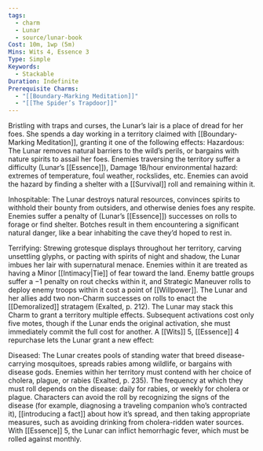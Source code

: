```yaml
---
tags:
  - charm
  - Lunar
  - source/lunar-book
Cost: 10m, 1wp (5m)
Mins: Wits 4, Essence 3
Type: Simple
Keywords:
  - Stackable
Duration: Indefinite
Prerequisite Charms:
  - "[[Boundary-Marking Meditation]]"
  - "[[The Spider’s Trapdoor]]"
---
```

Bristling with traps and curses, the Lunar’s lair is a place of dread for her foes. She spends a day working in a territory claimed with [[Boundary-Marking Meditation]], granting it one of the following effects: Hazardous: The Lunar removes natural barriers to the wild’s perils, or bargains with nature spirits to assail her foes. Enemies traversing the territory suffer a difficulty (Lunar’s [[Essence]]), Damage 1B/hour environmental hazard: extremes of temperature, foul weather, rockslides, etc. Enemies can avoid the hazard by finding a shelter with a [[Survival]] roll and remaining within it. 

Inhospitable: The Lunar destroys natural resources, convinces spirits to withhold their bounty from outsiders, and otherwise denies foes any respite. Enemies suffer a penalty of (Lunar’s [[Essence]]) successes on rolls to forage or find shelter. Botches result in them encountering a significant natural danger, like a bear inhabiting the cave they’d hoped to rest in. 

Terrifying: Strewing grotesque displays throughout her territory, carving unsettling glyphs, or pacting with spirits of night and shadow, the Lunar imbues her lair with supernatural menace. Enemies within it are treated as having a Minor [[Intimacy|Tie]] of fear toward the land. Enemy battle groups suffer a −1 penalty on rout checks within it, and Strategic Maneuver rolls to deploy enemy troops within it cost a point of [[Willpower]]. The Lunar and her allies add two non-Charm successes on rolls to enact the [[Demoralized]] stratagem (Exalted, p. 212). The Lunar may stack this Charm to grant a territory multiple effects. Subsequent activations cost only five motes, though if the Lunar ends the original activation, she must immediately commit the full cost for another. A [[Wits]] 5, [[Essence]] 4 repurchase lets the Lunar grant a new effect: 

Diseased: The Lunar creates pools of standing water that breed disease-carrying mosquitoes, spreads rabies among wildlife, or bargains with disease gods. Enemies within her territory must contend with her choice of cholera, plague, or rabies (Exalted, p. 235). The frequency at which they must roll depends on the disease: daily for rabies, or weekly for cholera or plague. Characters can avoid the roll by recognizing the signs of the disease (for example, diagnosing a traveling companion who’s contracted it), [[introducing a fact]] about how it’s spread, and then taking appropriate measures, such as avoiding drinking from cholera-ridden water sources. With [[Essence]] 5, the Lunar can inflict hemorrhagic fever, which must be rolled against monthly.